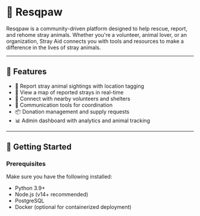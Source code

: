 # 🐾 Resqpaw

Resqpaw is a community-driven platform designed to help rescue, report, and rehome stray animals. Whether you're a volunteer, animal lover, or an organization, Stray Aid connects you with tools and resources to make a difference in the lives of stray animals.

---

## 🌟 Features

- 📍 Report stray animal sightings with location tagging
- 🐶 View a map of reported strays in real-time
- 🤝 Connect with nearby volunteers and shelters
- 💬 Communication tools for coordination
- 📦 Donation management and supply requests
- 📊 Admin dashboard with analytics and animal tracking

---

## 🚀 Getting Started

### Prerequisites

Make sure you have the following installed:

- Python 3.9+
- Node.js (v14+ recommended)
- PostgreSQL
- Docker (optional for containerized deployment)

